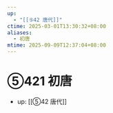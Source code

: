 ```yaml
---
up:
  - "[[⑤42 唐代]]"
ctime: 2025-03-01T13:30:32+08:00
aliases:
  - 初唐
mtime: 2025-09-09T12:37:04+08:00
---
```


# ⑤421 初唐

- up: [[⑤42 唐代]]
